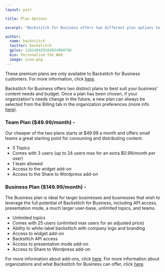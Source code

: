 ```yaml
---
layout: post

title: Plan Options 

excerpt: "Backstitch for Business offers two different plan options to best suit your business's content needs and budget."

author:
  name: backstitch
  twitter: backstitch
  gplus: 118146420164924904796 
  bio: Personalize the Web
  image: icon.png
---
```


These premium plans are only available to Backstitch for Business customers. For more information, click [here](http://backstit.ch/business).

Backstitch for Business offers two distinct plans to best suit your business' content needs and budget. Once a plan has been chosen, if your organization's needs change in the future, a new plan can always be selected from the Billing tab in the organization preferences (more info [here]()).

### Team Plan ($49.99/month) - 

Our cheaper of the two plans starts at $49.99 a month and offers small teams a great starting point for consuming and distributing content. 

- 5 Topics
- Comes with 3 users (up to 24 users max for an extra $0.99/month per user)
- 1 team allowed
- Access to the widget add-on
- Access to the Share to Wordpress add-on

### Business Plan ($149.99/month) -

The Business plan is ideal for larger businesses and businesses that wish to leverage the full potential of Backstitch for Business, including API access, presentation mode, a much larger user-base, unlimited topics, and teams. 

- Unlimited topics
- Comes with 25 users (unlimited max users for an adjusted price)
- Ability to white-label backstitch with company logo and branding
- Access to widget add-on
- Backstitch API access
- Access to presentation mode add-on
- Access to Share to Wordpress add-on


For more information about add-ons, click [here](). For more information about organizations and what Backstitch for Business can offer, click [here]().